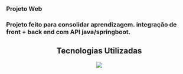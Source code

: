 <h3>Projeto Web</h3>
<h3>Projeto feito para consolidar aprendizagem. integração de front + back end com API java/springboot.</h2>

<h2 align="center">Tecnologias Utilizadas</h2>
<p align="center">
  <a href="https://skillicons.dev">
    <img src="https://skillicons.dev/icons?i=js,html,css,spring,java,eclipse,vscode" />
  </a>
</p>

